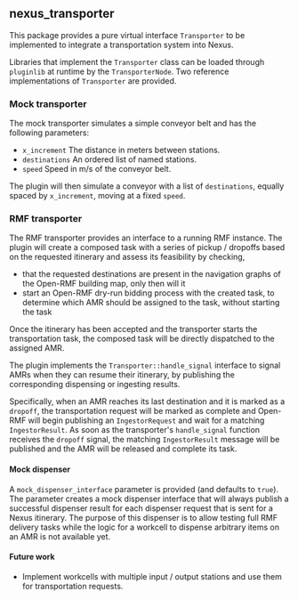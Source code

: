## nexus_transporter

This package provides a pure virtual interface `Transporter` to be implemented to integrate a transportation system into Nexus.

Libraries that implement the `Transporter` class can be loaded through `pluginlib` at runtime by the `TransporterNode`.
Two reference implementations of `Transporter` are provided.

### Mock transporter

The mock transporter simulates a simple conveyor belt and has the following parameters:

* `x_increment` The distance in meters between stations.
* `destinations` An ordered list of named stations.
* `speed` Speed in m/s of the conveyor belt.

The plugin will then simulate a conveyor with a list of `destinations`, equally spaced by `x_increment`, moving at a fixed `speed`.

### RMF transporter

The RMF transporter provides an interface to a running RMF instance. The plugin will create a composed task with a series of pickup / dropoffs based on the requested itinerary and assess its feasibility by checking,
* that the requested destinations are present in the navigation graphs of the Open-RMF building map, only then will it
* start an Open-RMF dry-run bidding process with the created task, to determine which AMR should be assigned to the task, without starting the task

Once the itinerary has been accepted and the transporter starts the transportation task, the composed task will be directly dispatched to the assigned AMR.

The plugin implements the `Transporter::handle_signal` interface to signal AMRs when they can resume their itinerary, by publishing the corresponding dispensing or ingesting results.

Specifically, when an AMR reaches its last destination and it is marked as a `dropoff`, the transportation request will be marked as complete and Open-RMF will begin publishing an `IngestorRequest` and wait for a matching `IngestorResult`.
As soon as the transporter's `handle_signal` function receives the `dropoff` signal, the matching `IngestorResult` message will be published and the AMR will be released and complete its task.

#### Mock dispenser

A `mock_dispenser_interface` parameter is provided (and defaults to `true`). The parameter creates a mock dispenser interface that will always publish a successful dispenser result for each dispenser request that is sent for a Nexus itinerary.
The purpose of this dispenser is to allow testing full RMF delivery tasks while the logic for a workcell to dispense arbitrary items on an AMR is not available yet.

#### Future work

* Implement workcells with multiple input / output stations and use them for transportation requests.
